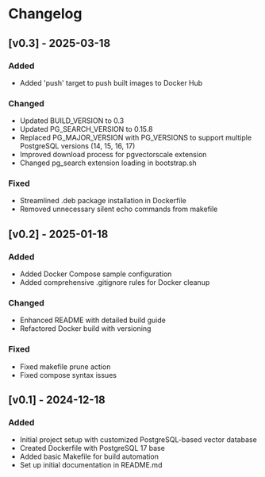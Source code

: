 # Changelog

## [v0.3] - 2025-03-18

### Added

- Added 'push' target to push built images to Docker Hub

### Changed

- Updated BUILD_VERSION to 0.3
- Updated PG_SEARCH_VERSION to 0.15.8
- Replaced PG_MAJOR_VERSION with PG_VERSIONS to support multiple PostgreSQL versions (14, 15, 16, 17)
- Improved download process for pgvectorscale extension
- Changed pg_search extension loading in bootstrap.sh

### Fixed

- Streamlined .deb package installation in Dockerfile
- Removed unnecessary silent echo commands from makefile

## [v0.2] - 2025-01-18

### Added
- Added Docker Compose sample configuration
- Added comprehensive .gitignore rules for Docker cleanup

### Changed
- Enhanced README with detailed build guide
- Refactored Docker build with versioning

### Fixed
- Fixed makefile prune action
- Fixed compose syntax issues

## [v0.1] - 2024-12-18

### Added
- Initial project setup with customized PostgreSQL-based vector database
- Created Dockerfile with PostgreSQL 17 base
- Added basic Makefile for build automation
- Set up initial documentation in README.md

